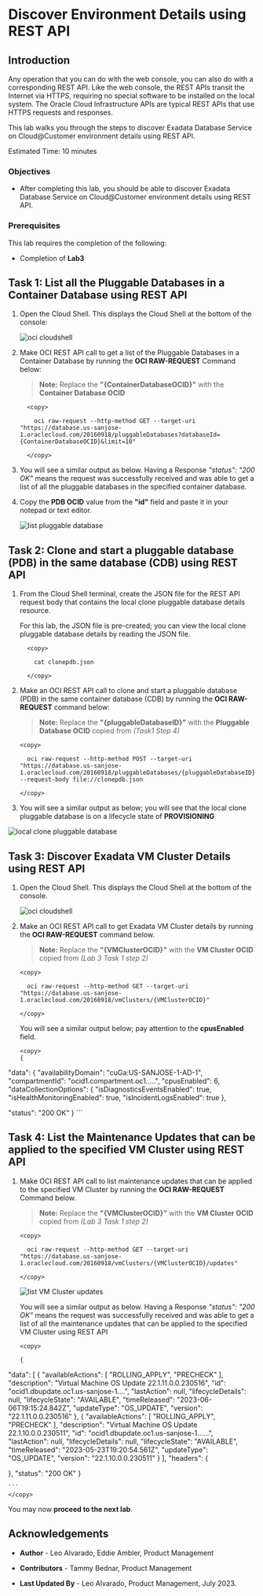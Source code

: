 # Discover Environment Details using REST API


## Introduction

Any operation that you can do with the web console, you can also do with a corresponding REST API. Like the web console, the REST APIs transit the Internet via HTTPS, requiring no special software to be installed on the local system. The Oracle Cloud Infrastructure APIs are typical REST APIs that use HTTPS requests and responses.

This lab walks you through the steps to discover Exadata Database Service on Cloud@Customer environment details using REST API.

Estimated Time: 10 minutes

### Objectives

-   After completing this lab, you should be able to discover Exadata Database Service on Cloud@Customer environment details using REST API.


### Prerequisites

This lab requires the completion of the following:

* Completion of **Lab3**

## Task 1: List all the Pluggable Databases in a Container Database using REST API

1. Open the Cloud Shell. This displays the Cloud Shell at the bottom of the console:

   ![oci cloudshell](./images/cloudshelllaunch.png " ")

2. Make OCI REST API call to get a list of the Pluggable Databases in a Container Database by running the **OCI RAW-REQUEST** Command below:
   
    > **Note:** Replace the **"{ContainerDatabaseOCID}"** with the **Container Database OCID**
   
      ```
        <copy>

          oci raw-request --http-method GET --target-uri "https://database.us-sanjose-1.oraclecloud.com/20160918/pluggableDatabases?databaseId={ContainerDatabaseOCID}&limit=10"

        </copy>
      ```
    
     

3. You will see a similar output as below. Having a Response *"status": "200 OK"* means the request was successfully received and was able to get a list of all the pluggable databases in the specified container database. 
   
4. Copy the **PDB OCID** value from the **"id"** field and paste it in your notepad or text editor. 

    ![list pluggable database](./images/getpdb.png " ")

    
## Task 2: Clone and start a pluggable database (PDB) in the same database (CDB) using REST API

1. From the Cloud Shell terminal, create the JSON file for the REST API request body that contains the local clone pluggable database details resource.

   For this lab, the JSON file is pre-created; you can view the local clone pluggable database details by reading the JSON file.
   
    ```
      <copy>

        cat clonepdb.json

      </copy>
      ```
    

2. Make an OCI REST API call to clone and start a pluggable database (PDB) in the same container database (CDB) by running the **OCI RAW-REQUEST** command below:
   
    > **Note:** Replace the **"{pluggableDatabaseID}"** with the **Pluggable Database OCID** copied from *(Task1 Step 4)*
   
      ```
      <copy>

        oci raw-request --http-method POST --target-uri "https://database.us-sanjose-1.oraclecloud.com/20160918/pluggableDatabases/{pluggableDatabaseID}/actions/localClone" --request-body file://clonepdb.json

      </copy>

      ```

   
   
3. You will see a similar output as below; you will see that the local clone pluggable database is on a lifecycle state of **PROVISIONING**

  ![local clone pluggable database](./images/clonepdb.png " ")


## Task 3: Discover Exadata VM Cluster Details using REST API

1. Open the Cloud Shell. This displays the Cloud Shell at the bottom of the console.

   ![oci cloudshell](./images/cloudshelllaunch.png " ")

2. Make an OCI REST API call to get Exadata VM Cluster details by running the **OCI RAW-REQUEST** command below. 
   
    > **Note:** Replace the **"{VMClusterOCID}"** with the **VM Cluster OCID** copied from *(Lab 3 Task 1 step 2)*


    ```
    <copy>

      oci raw-request --http-method GET --target-uri "https://database.us-sanjose-1.oraclecloud.com/20160918/vmClusters/{VMClusterOCID}"

    </copy>
    ```
    

    You will see a similar output below; pay attention to the **cpusEnabled** field.

    ```
    <copy>
    {
  "data": {
    "availabilityDomain": "cuGa:US-SANJOSE-1-AD-1",
    "compartmentId": "ocid1.compartment.oc1.....",
    "cpusEnabled": 6,
    "dataCollectionOptions": {
      "isDiagnosticsEventsEnabled": true,
      "isHealthMonitoringEnabled": true,
      "isIncidentLogsEnabled": true
    },
    
  "status": "200 OK"
}
  </copy>
    ```


## Task 4: List the Maintenance Updates that can be applied to the specified VM Cluster using REST API

1. Make OCI REST API call to list maintenance updates that can be applied to the specified VM Cluster by running the **OCI RAW-REQUEST** Command below.
   
    > **Note:** Replace the **"{VMClusterOCID}"** with the **VM Cluster OCID** copied from *(Lab 3 Task 1 step 2)*


      ```
      <copy>

        oci raw-request --http-method GET --target-uri "https://database.us-sanjose-1.oraclecloud.com/20160918/vmClusters/{VMClusterOCID}/updates"

      </copy>
      ```
    

    ![list VM Cluster updates](./images/get-vmcluster-updates.png " ")

    You will see a similar output as below. Having a Response *"status": "200 OK"* means the request was successfully received and was able to get a list of all the maintenance updates that can be applied to the specified VM Cluster using REST API

    ```
    <copy>

    {
  "data": [
    {
      "availableActions": [
        "ROLLING_APPLY",
        "PRECHECK"
      ],
      "description": "Virtual Machine OS Update 22.1.11.0.0.230516",
      "id": "ocid1.dbupdate.oc1.us-sanjose-1....",
      "lastAction": null,
      "lifecycleDetails": null,
      "lifecycleState": "AVAILABLE",
      "timeReleased": "2023-06-06T19:15:24.842Z",
      "updateType": "OS_UPDATE",
      "version": "22.1.11.0.0.230516"
    },
    {
      "availableActions": [
        "ROLLING_APPLY",
        "PRECHECK"
      ],
      "description": "Virtual Machine OS Update 22.1.10.0.0.230511",
      "id": "ocid1.dbupdate.oc1.us-sanjose-1......",
      "lastAction": null,
      "lifecycleDetails": null,
      "lifecycleState": "AVAILABLE",
      "timeReleased": "2023-05-23T19:20:54.561Z",
      "updateType": "OS_UPDATE",
      "version": "22.1.10.0.0.230511"
    }
  ],
  "headers": {
    
  },
  "status": "200 OK"
}

    ```
    </copy>

You may now **proceed to the next lab**.

## Acknowledgements

* **Author** - Leo Alvarado, Eddie Ambler, Product Management

* **Contributors** - Tammy Bednar, Product Management

* **Last Updated By** - Leo Alvarado, Product Management, July 2023.

